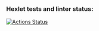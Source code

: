 ### Hexlet tests and linter status:
[![Actions Status](https://github.com/gailole/php-project-45/workflows/hexlet-check/badge.svg)](https://github.com/gailole/php-project-45/actions)